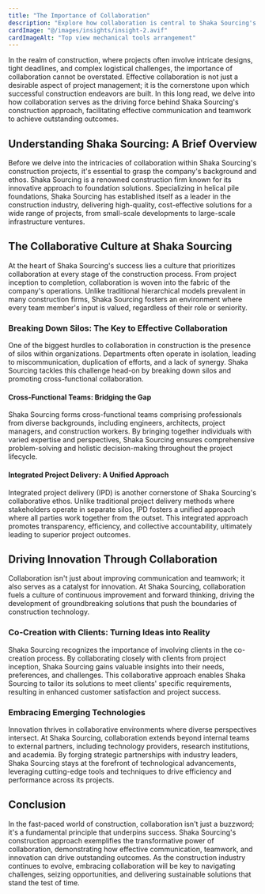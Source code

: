 ```yaml
---
title: "The Importance of Collaboration"
description: "Explore how collaboration is central to Shaka Sourcing's construction approach, driving effective communication and teamwork to achieve outstanding outcomes."
cardImage: "@/images/insights/insight-2.avif"
cardImageAlt: "Top view mechanical tools arrangement"
---
```


In the realm of construction, where projects often involve intricate designs, tight deadlines, and complex logistical challenges, the importance of collaboration cannot be overstated. Effective collaboration is not just a desirable aspect of project management; it is the cornerstone upon which successful construction endeavors are built. In this long read, we delve into how collaboration serves as the driving force behind Shaka Sourcing's construction approach, facilitating effective communication and teamwork to achieve outstanding outcomes.

## Understanding Shaka Sourcing: A Brief Overview

Before we delve into the intricacies of collaboration within Shaka Sourcing's construction projects, it's essential to grasp the company's background and ethos. Shaka Sourcing is a renowned construction firm known for its innovative approach to foundation solutions. Specializing in helical pile foundations, Shaka Sourcing has established itself as a leader in the construction industry, delivering high-quality, cost-effective solutions for a wide range of projects, from small-scale developments to large-scale infrastructure ventures.

## The Collaborative Culture at Shaka Sourcing

At the heart of Shaka Sourcing's success lies a culture that prioritizes collaboration at every stage of the construction process. From project inception to completion, collaboration is woven into the fabric of the company's operations. Unlike traditional hierarchical models prevalent in many construction firms, Shaka Sourcing fosters an environment where every team member's input is valued, regardless of their role or seniority.

### Breaking Down Silos: The Key to Effective Collaboration

One of the biggest hurdles to collaboration in construction is the presence of silos within organizations. Departments often operate in isolation, leading to miscommunication, duplication of efforts, and a lack of synergy. Shaka Sourcing tackles this challenge head-on by breaking down silos and promoting cross-functional collaboration.

#### Cross-Functional Teams: Bridging the Gap

Shaka Sourcing forms cross-functional teams comprising professionals from diverse backgrounds, including engineers, architects, project managers, and construction workers. By bringing together individuals with varied expertise and perspectives, Shaka Sourcing ensures comprehensive problem-solving and holistic decision-making throughout the project lifecycle.

#### Integrated Project Delivery: A Unified Approach

Integrated project delivery (IPD) is another cornerstone of Shaka Sourcing's collaborative ethos. Unlike traditional project delivery methods where stakeholders operate in separate silos, IPD fosters a unified approach where all parties work together from the outset. This integrated approach promotes transparency, efficiency, and collective accountability, ultimately leading to superior project outcomes.

## Driving Innovation Through Collaboration

Collaboration isn't just about improving communication and teamwork; it also serves as a catalyst for innovation. At Shaka Sourcing, collaboration fuels a culture of continuous improvement and forward thinking, driving the development of groundbreaking solutions that push the boundaries of construction technology.

### Co-Creation with Clients: Turning Ideas into Reality

Shaka Sourcing recognizes the importance of involving clients in the co-creation process. By collaborating closely with clients from project inception, Shaka Sourcing gains valuable insights into their needs, preferences, and challenges. This collaborative approach enables Shaka Sourcing to tailor its solutions to meet clients' specific requirements, resulting in enhanced customer satisfaction and project success.

### Embracing Emerging Technologies

Innovation thrives in collaborative environments where diverse perspectives intersect. At Shaka Sourcing, collaboration extends beyond internal teams to external partners, including technology providers, research institutions, and academia. By forging strategic partnerships with industry leaders, Shaka Sourcing stays at the forefront of technological advancements, leveraging cutting-edge tools and techniques to drive efficiency and performance across its projects.

## Conclusion

In the fast-paced world of construction, collaboration isn't just a buzzword; it's a fundamental principle that underpins success. Shaka Sourcing's construction approach exemplifies the transformative power of collaboration, demonstrating how effective communication, teamwork, and innovation can drive outstanding outcomes. As the construction industry continues to evolve, embracing collaboration will be key to navigating challenges, seizing opportunities, and delivering sustainable solutions that stand the test of time.